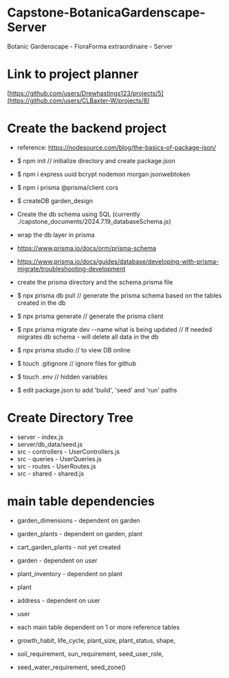 # Capstone-BotanicaGardenscape-Server

Botanic Gardenscape - FloraForma extraordinaire - Server

# Link to project planner

[https://github.com/users/Drewhastings123/projects/5](https://github.com/users/CLBaxter-W/projects/8)

# Create the backend project

- reference: https://nodesource.com/blog/the-basics-of-package-json/
- $ npm init // initialize directory and create package.json
- $ npm i express uuid bcrypt nodemon morgan jsonwebtoken
- $ npm i prisma @prisma/client cors

- $ createDB garden_design
- Create the db schema using SQL (currently ./capstone_documents/2024.7.19_databaseSchema.js)
- wrap the db layer in prisma
- https://www.prisma.io/docs/orm/prisma-schema
- https://www.prisma.io/docs/guides/database/developing-with-prisma-migrate/troubleshooting-development
- create the prisma directory and the schema.prisma file
- $ npx prisma db pull // generate the prisma schema based on the tables created in the db
- $ npx prisma generate // generate the prisma client

- $ npx prisma migrate dev --name what is being updated // If needed migrates db schema - will delete all data in the db
- $ npx prisma studio // to view DB online

- $ touch .gitignore // ignore files for github
- $ touch .env // hidden variables
- $ edit package.json to add 'build', 'seed' and 'run' paths

# Create Directory Tree

- server - index.js
- server/db_data/seed.js
- src - controllers - UserControllers.js
- src - queries - UserQueries.js
- src - routes - UserRoutes.js
- src - shared - shared.js

# main table dependencies
- garden_dimensions - dependent on garden
- garden_plants - dependent on garden, plant
- cart_garden_plants - not yet created
- garden - dependent on user
- plant_inventory - dependent on plant
- plant
- address - dependent on user
- user

- each main table dependent on 1 or more reference tables
- growth_habit, life_cycle, plant_size, plant_status, shape,
- soil_requirement, sun_requirement, seed_user_role,
- seed_water_requirement, seed_zone()
